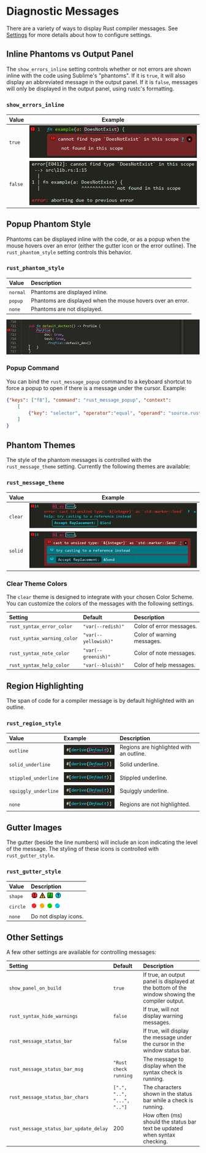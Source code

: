 # Diagnostic Messages

There are a variety of ways to display Rust compiler messages.
See [Settings](../settings.md) for more details about how to configure settings.

## Inline Phantoms vs Output Panel

The `show_errors_inline` setting controls whether or not errors are shown inline with the code using Sublime's "phantoms".
If it is `true`, it will also display an abbreviated message in the output panel.
If it is `false`, messages will only be displayed in the output panel, using rustc's formatting.

### `show_errors_inline`

| Value | Example |
| ----- | ------- |
| `true` | ![inline true](../images/show_errors_inline_true.png) |
| `false` | ![inline false](../images/show_errors_inline_false.png)

## Popup Phantom Style

Phantoms can be displayed inline with the code, or as a popup when the mouse hovers over an error (either the gutter icon or the error outline).
The `rust_phantom_style` setting controls this behavior.

### `rust_phantom_style`

| Value | Description |
| :---- | :---------- |
| `normal` | Phantoms are displayed inline. |
| `popup` | Phantoms are displayed when the mouse hovers over an error. |
| `none` | Phantoms are not displayed. |

![popup phantom example](../images/messages_popup.gif)

### Popup Command
You can bind the `rust_message_popup` command to a keyboard shortcut to force a popup to open if there is a message under the cursor.
Example:

```json
{"keys": ["f8"], "command": "rust_message_popup", "context":
    [
        {"key": "selector", "operator":"equal", "operand": "source.rust"}
    ]
}
```

## Phantom Themes

The style of the phantom messages is controlled with the `rust_message_theme` setting.
Currently the following themes are available:

### `rust_message_theme`

| Value | Example |
| ----- | ------- |
| `clear` | ![clear example](../images/theme_clear.png) |
| `solid` | ![solid example](../images/theme_solid.png) |

### Clear Theme Colors

The `clear` theme is designed to integrate with your chosen Color Scheme.
You can customize the colors of the messages with the following settings.

| Setting | Default | Description |
| :------ | :------ | :---------- |
| `rust_syntax_error_color` | `"var(--redish)"` | Color of error messages. |
| `rust_syntax_warning_color` | `"var(--yellowish)"` | Color of warning messages. |
| `rust_syntax_note_color` | `"var(--greenish)"` | Color of note messages. |
| `rust_syntax_help_color` | `"var(--bluish)"` | Color of help messages. |


## Region Highlighting

The span of code for a compiler message is by default highlighted with an outline.

### `rust_region_style`

| Value | Example | Description |
| :---- | :------ | :---------- |
| `outline` | ![outline](../images/region_style_outline.png) | Regions are highlighted with an outline. |
| `solid_underline` | ![solid_underline](../images/region_style_solid_underline.png) | Solid underline. |
| `stippled_underline` | ![stippled_underline](../images/region_style_stippled_underline.png) | Stippled underline. |
| `squiggly_underline` | ![squiggly_underline](../images/region_style_squiggly_underline.png) | Squiggly underline. |
| `none` | ![none](../images/region_style_none.png) | Regions are not highlighted. |

## Gutter Images

The gutter (beside the line numbers) will include an icon indicating the level of the message.
The styling of these icons is controlled with `rust_gutter_style`.

### `rust_gutter_style`

| Value | Description |
| :---- | :---------- |
| `shape` | ![gutter shape](../images/gutter-shape.png) |
| `circle` | ![gutter circle](../images/gutter-circle.png) |
| `none` | Do not display icons. |

## Other Settings

A few other settings are available for controlling messages:

| Setting | Default | Description |
| :------ | :------ | :---------- |
| `show_panel_on_build` | `true` | If true, an output panel is displayed at the bottom of the window showing the compiler output. |
| `rust_syntax_hide_warnings` | `false` | If true, will not display warning messages. |
| `rust_message_status_bar` | `false` | If true, will display the message under the cursor in the window status bar. |
| `rust_message_status_bar_msg` | `"Rust check running` | The message to display when the syntax check is running.
| `rust_message_status_bar_chars` | `[".", "..", "...", ".."]` | The characters shown in the status bar while a check is running.
| `rust_message_status_bar_update_delay` | 200 | How often (ms) should the status bar text be updated when syntax checking.
